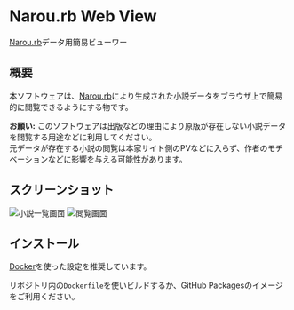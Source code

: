 # Narou.rb Web View
[Narou.rb](https://github.com/whiteleaf7/narou)データ用簡易ビューワー

## 概要
本ソフトウェアは、[Narou.rb](https://github.com/whiteleaf7/narou)により生成された小説データをブラウザ上で簡易的に閲覧できるようにする物です。

**お願い:** このソフトウェアは出版などの理由により原版が存在しない小説データを閲覧する用途などに利用してください。  
元データが存在する小説の閲覧は本家サイト側のPVなどに入らず、作者のモチベーションなどに影響を与える可能性があります。

## スクリーンショット

![小説一覧画面](https://user-images.githubusercontent.com/26180919/159224415-17012ef8-3ff2-437f-bbae-74821872691f.png)
![閲覧画面](https://user-images.githubusercontent.com/26180919/159224897-af795b78-b3f2-4834-894f-406ffe6a6bf3.png)



## インストール
[Docker](https://www.docker.com/)を使った設定を推奨しています。

リポジトリ内の`Dockerfile`を使いビルドするか、GitHub Packagesのイメージをご利用ください。
